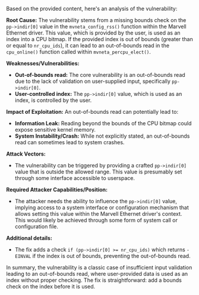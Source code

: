 Based on the provided content, here's an analysis of the vulnerability:

**Root Cause:**
The vulnerability stems from a missing bounds check on the `pp->indir[0]` value in the `mvneta_config_rss()` function within the Marvell Ethernet driver. This value, which is provided by the user, is used as an index into a CPU bitmap.  If the provided index is out of bounds (greater than or equal to `nr_cpu_ids`), it can lead to an out-of-bounds read in the `cpu_online()` function called within `mvneta_percpu_elect()`.

**Weaknesses/Vulnerabilities:**
- **Out-of-bounds read:** The core vulnerability is an out-of-bounds read due to the lack of validation on user-supplied input, specifically `pp->indir[0]`.
- **User-controlled index:** The `pp->indir[0]` value, which is used as an index, is controlled by the user.

**Impact of Exploitation:**
An out-of-bounds read can potentially lead to:
- **Information Leak:**  Reading beyond the bounds of the CPU bitmap could expose sensitive kernel memory.
- **System Instability/Crash:**  While not explicitly stated, an out-of-bounds read can sometimes lead to system crashes.

**Attack Vectors:**
- The vulnerability can be triggered by providing a crafted `pp->indir[0]` value that is outside the allowed range. This value is presumably set through some interface accessible to userspace.

**Required Attacker Capabilities/Position:**
- The attacker needs the ability to influence the `pp->indir[0]` value, implying access to a system interface or configuration mechanism that allows setting this value within the Marvell Ethernet driver's context. This would likely be achieved through some form of system call or configuration file.

**Additional details:**
- The fix adds a check  `if (pp->indir[0] >= nr_cpu_ids)` which returns `-EINVAL` if the index is out of bounds, preventing the out-of-bounds read.

In summary, the vulnerability is a classic case of insufficient input validation leading to an out-of-bounds read, where user-provided data is used as an index without proper checking. The fix is straightforward: add a bounds check on the index before it is used.